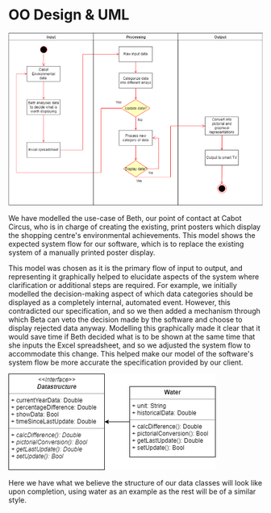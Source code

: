 OO Design & UML
========================
![alt text](https://github.com/kamenPB/Green-Credentials/blob/master/SPE-UML.png "Green Credentials UML diagram")

We have modelled the use-case of Beth, our point of contact at Cabot Circus, who is in charge of creating the existing, print posters which display the shopping centre's environmental achievements. This model shows the expected system flow for our software, which is to replace the existing system of a manually printed poster display.

This model was chosen as it is the primary flow of input to output, and representing it graphically helped to elucidate aspects of the system where clarification or additional steps are required. For example, we initially modelled the decision-making aspect of which data categories should be displayed as a completely internal, automated event. However, this contradicted our specification, and so we then added a mechanism through which Beta can veto the decision made by the software and choose to display rejected data anyway. Modelling this graphically made it clear that it would save time if Beth decided what is to be shown at the same time that she inputs the Excel spreadsheet, and so we adjusted the system flow to accommodate this change. This helped make our model of the software's system flow be more accurate the specification provided by our client.

![alt text](https://github.com/kamenPB/Green-Credentials/blob/master/example-classes.png "Green Credentials Example Classes")

Here we have what we believe the structure of our data classes will look like upon completion, using water as an example as the rest will be of a similar style.
